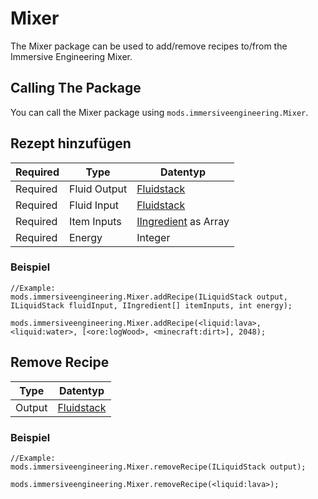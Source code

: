 # Mixer

The Mixer package can be used to add/remove recipes to/from the Immersive Engineering Mixer.

## Calling The Package

You can call the Mixer package using `mods.immersiveengineering.Mixer`.

## Rezept hinzufügen

| Required | Type         | Datentyp                                                     |
| -------- | ------------ | ------------------------------------------------------------ |
| Required | Fluid Output | [Fluidstack](/Vanilla/Liquids/ILiquidStack/)                 |
| Required | Fluid Input  | [Fluidstack](/Vanilla/Liquids/ILiquidStack/)                 |
| Required | Item Inputs  | [IIngredient](/Vanilla/Variable_Types/IIngredient/) as Array |
| Required | Energy       | Integer                                                      |

### Beispiel

```zenscript
//Example:
mods.immersiveengineering.Mixer.addRecipe(ILiquidStack output, ILiquidStack fluidInput, IIngredient[] itemInputs, int energy);

mods.immersiveengineering.Mixer.addRecipe(<liquid:lava>, <liquid:water>, [<ore:logWood>, <minecraft:dirt>], 2048);
```

## Remove Recipe

| Type   | Datentyp                                     |
| ------ | -------------------------------------------- |
| Output | [Fluidstack](/Vanilla/Liquids/ILiquidStack/) |

### Beispiel

```zenscript
//Example:
mods.immersiveengineering.Mixer.removeRecipe(ILiquidStack output);

mods.immersiveengineering.Mixer.removeRecipe(<liquid:lava>);
```